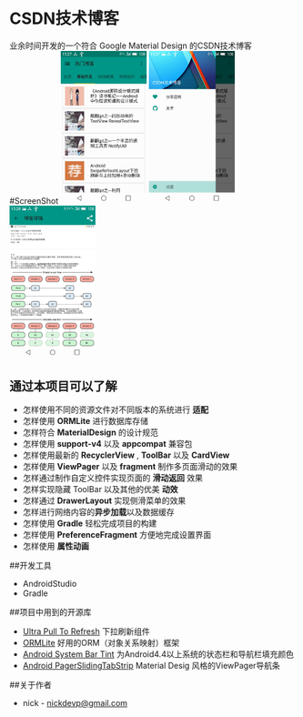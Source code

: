 CSDN技术博客
========
业余时间开发的一个符合 Google Material Design 的CSDN技术博客
#ScreenShot
<img src="./SUESNews/screenshot/1.jpg" width="30%" height="30%">
<img src="./SUESNews/screenshot/2.jpg" width="30%" height="30%">
<img src="./SUESNews/screenshot/3.jpg" width="30%" height="30%">

## 通过本项目可以了解
* 怎样使用不同的资源文件对不同版本的系统进行 **适配**
* 怎样使用 **ORMLite** 进行数据库存储
* 怎样符合 **MaterialDesign** 的设计规范
* 怎样使用 **support-v4** 以及 **appcompat** 兼容包
* 怎样使用最新的 **RecyclerView** , **ToolBar** 以及 **CardView**
* 怎样使用 **ViewPager** 以及 **fragment** 制作多页面滑动的效果
* 怎样通过制作自定义控件实现页面的 **滑动返回** 效果
* 怎样实现隐藏 ToolBar 以及其他的优美 **动效**
* 怎样通过 **DrawerLayout** 实现侧滑菜单的效果
* 怎样进行网络内容的**异步加载**以及数据缓存
* 怎样使用 **Gradle** 轻松完成项目的构建
* 怎样使用 **PreferenceFragment** 方便地完成设置界面
* 怎样使用 **属性动画**




##开发工具
* AndroidStudio
* Gradle

##项目中用到的开源库
* [Ultra Pull To Refresh](https://github.com/liaohuqiu/android-Ultra-Pull-To-Refresh) 下拉刷新组件
* [ORMLite](https://github.com/j256/ormlite-android) 好用的ORM（对象关系映射）框架
* [Android System Bar Tint](https://github.com/jgilfelt/SystemBarTint) 为Android4.4以上系统的状态栏和导航栏填充颜色
* [Android PagerSlidingTabStrip](https://github.com/jpardogo/PagerSlidingTabStrip) Material Desig 风格的ViewPager导航条

##关于作者
* nick - <nickdevp@gmail.com>

